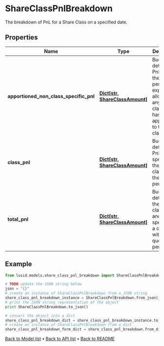 # ShareClassPnlBreakdown

The breakdown of PnL for a Share Class on a specified date.

## Properties
Name | Type | Description | Notes
------------ | ------------- | ------------- | -------------
**apportioned_non_class_specific_pnl** | [**Dict[str, ShareClassAmount]**](ShareClassAmount.md) | Bucket of detail for PnL within the queried period not explicitly allocated to any share class but has been apportioned to the share class. | 
**class_pnl** | [**Dict[str, ShareClassAmount]**](ShareClassAmount.md) | Bucket of detail for PnL specific to the share class within the queried period. | 
**total_pnl** | [**Dict[str, ShareClassAmount]**](ShareClassAmount.md) | Bucket of detail for the sum of class PnL and PnL not specific to a class within the queried period. | 

## Example

```python
from lusid.models.share_class_pnl_breakdown import ShareClassPnlBreakdown

# TODO update the JSON string below
json = "{}"
# create an instance of ShareClassPnlBreakdown from a JSON string
share_class_pnl_breakdown_instance = ShareClassPnlBreakdown.from_json(json)
# print the JSON string representation of the object
print ShareClassPnlBreakdown.to_json()

# convert the object into a dict
share_class_pnl_breakdown_dict = share_class_pnl_breakdown_instance.to_dict()
# create an instance of ShareClassPnlBreakdown from a dict
share_class_pnl_breakdown_form_dict = share_class_pnl_breakdown.from_dict(share_class_pnl_breakdown_dict)
```
[Back to Model list](../README.md#documentation-for-models) &#8226; [Back to API list](../README.md#documentation-for-api-endpoints) &#8226; [Back to README](../README.md)



